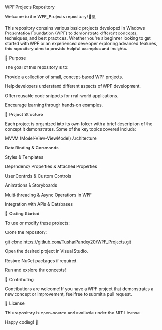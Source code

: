WPF Projects Repository

Welcome to the WPF_Projects repository! 🎨💻

This repository contains various basic projects developed in Windows Presentation Foundation (WPF) to demonstrate different concepts, techniques, and best practices. Whether you're a beginner looking to get started with WPF or an experienced developer exploring advanced features, this repository aims to provide helpful examples and insights.

📌 Purpose

The goal of this repository is to:

Provide a collection of small, concept-based WPF projects.

Help developers understand different aspects of WPF development.

Offer reusable code snippets for real-world applications.

Encourage learning through hands-on examples.

📁 Project Structure

Each project is organized into its own folder with a brief description of the concept it demonstrates. Some of the key topics covered include:

MVVM (Model-View-ViewModel) Architecture

Data Binding & Commands

Styles & Templates

Dependency Properties & Attached Properties

User Controls & Custom Controls

Animations & Storyboards

Multi-threading & Async Operations in WPF

Integration with APIs & Databases

🚀 Getting Started

To use or modify these projects:

Clone the repository:

git clone https://github.com/TusharPandey20/WPF_Projects.git

Open the desired project in Visual Studio.

Restore NuGet packages if required.

Run and explore the concepts!

🤝 Contributing

Contributions are welcome! If you have a WPF project that demonstrates a new concept or improvement, feel free to submit a pull request.

📜 License

This repository is open-source and available under the MIT License.

Happy coding! 🚀
